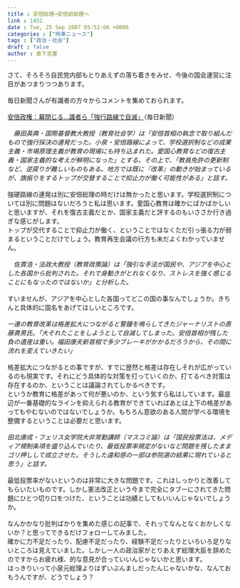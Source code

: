 ```yaml
---
title : 安倍総理→安倍前総理へ
link : 1452
date : Tue, 25 Sep 2007 05:52:06 +0000
categories : ["時事ニュース"]
tags : ["政治・社会"]
draft : false
author : 倉下忠憲
---
```


さて、そろそろ自民党内部もとりあえずの落ち着きをみせ、今後の国会運営に注目があつまりつつあります。<BR><BR>毎日新聞さんが有識者の方々からコメントを集めておられます。<BR><BR><A HREF="http://www.mainichi-msn.co.jp/seiji/kokkai/news/20070925k0000e010047000c.html" TARGET="_blank">安倍政権：幕閉じる…識者ら「強行路線で自滅」</A>（毎日新聞）<BR><BR><I>　藤田英典・国際基督教大教授（教育社会学）は「安倍首相の執念で取り組んだもので強行採決の連発だった。小泉・安倍路線によって、学校選択制などの成果主義・市場原理主義が教育の現場にも持ち込まれた。愛国心教育などの復古主義・国家主義的な考えが鮮明になった」とする。その上で、「教員免許の更新制など、逆戻りが難しいものもある。地方では既に『改革』の動きが始まっているが、旗振りをするトップが交替することで抑止力が働く可能性がある」と話す。</I><BR><BR>強硬路線の連発は別に安倍総理の時だけは無かったと思います。学校選択制については別に問題はないだろうと私は思います。愛国心教育は確かにばかばかしいと思いますが、それを復古主義だとか、国家主義だと評するのもいささか行き過ぎな感じがします。<BR>トップが交代することで抑止力が働く、ということではなくただ引っ張る力が弱まるということだけでしょう。教育再生会議の行方も未だよくわかっていません。<BR><BR><I>　佐貫浩・法政大教授（教育政策論）は「強引な手法が国民や、アジアを中心とした各国から批判された。それで身動きがとれなくなり、ストレスを強く感じることにもなったのではないか」と分析した。</I><BR><BR>すいませんが、アジアを中心とした各国ってどこの国の事なんでしょうか。きちんと具体的に国名をあげてほしいところです。<BR><BR><I>一連の教育改革は格差拡大につながると警鐘を鳴らしてきたジャーナリストの斎藤貴男氏。「大それたことをしようとして自滅してしまった。安倍首相が残した負の遺産は重い。福田康夫新首相で多少ブレーキがかかるだろうから、その間に流れを変えていきたい」</I><BR><BR>格差拡大につながるとの事ですが、すでに歴然と格差は存在しそれが広がっているのも現実です。それにどう具体的な対策を打っていくのか、打てるべき対策は存在するのか、ということは議論されてしかるべきです。<BR>というか教育に格差があって何が悪いのか、という気すら私はしています。最底辺が一番基礎的なラインを抑えられる教育ができていればあとは上下の格差があってもやむないのではないでしょうか。もちろん意欲のある人間が学べる環境を整備するということは必要だと思います。<BR><BR><I>田北康成・フェリス女学院大非常勤講師（マスコミ論）は「国民投票法は、メディア規制条項を盛り込んでいたり、最低投票率規定がないなど問題を残したままゴリ押しして成立させた。そうした違和感の一部は参院選の結果に現れていると思う」と話す。</I><BR><BR>最低投票率がないというのは非常に大きな問題です。これはしっかりと改善してもらいたいものです。しかし憲法改正という今まで完全にタブーにされてきた問題にひとつ切り口をつけた、ということは功績としてもいいんじゃないでしょうか。<BR><BR>なんかかなり批判ばかりを集めた感じの記事で、それってなんとなくおかしくないか？と思ってできるだけフォローしてみました。<BR>確かに力不足だったり、配慮不足だったり、経験不足だったりといろいろ足りないところは見えていました。しかし一人の政治家がとりあえず総理大臣を辞めたのですからお疲れ様、的な意見が合っていいんじゃないかと思います。<BR>はっきりいって小泉元総理よりはずいぶんましだったんじゃないかな、なんておもうんですが、どうでしょう？<BR><BR><BR><br><br>
